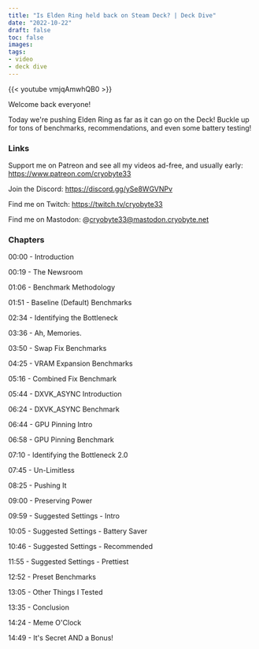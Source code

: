 ```yaml
---
title: "Is Elden Ring held back on Steam Deck? | Deck Dive"
date: "2022-10-22"
draft: false
toc: false
images:
tags:
- video
- deck dive
---
```


{{< youtube vmjqAmwhQB0 >}}

Welcome back everyone!

Today we're pushing Elden Ring as far as it can go on the Deck! Buckle up for tons of benchmarks, recommendations, and 
even some battery testing!

### Links
Support me on Patreon and see all my videos ad-free, and usually early: https://www.patreon.com/cryobyte33

Join the Discord: https://discord.gg/ySe8WGVNPv

Find me on Twitch: https://twitch.tv/cryobyte33

Find me on Mastodon: @cryobyte33@mastodon.cryobyte.net

### Chapters
00:00 - Introduction

00:19 - The Newsroom

01:06 - Benchmark Methodology

01:51 - Baseline (Default) Benchmarks

02:34 - Identifying the Bottleneck

03:36 - Ah, Memories.

03:50 - Swap Fix Benchmarks

04:25 - VRAM Expansion Benchmarks

05:16 - Combined Fix Benchmark

05:44 - DXVK_ASYNC Introduction

06:24 - DXVK_ASYNC Benchmark

06:44 - GPU Pinning Intro

06:58 - GPU Pinning Benchmark

07:10 - Identifying the Bottleneck 2.0

07:45 - Un-Limitless

08:25 - Pushing It

09:00 - Preserving Power

09:59 - Suggested Settings - Intro

10:05 - Suggested Settings - Battery Saver

10:46 - Suggested Settings - Recommended

11:55 - Suggested Settings - Prettiest

12:52 - Preset Benchmarks

13:05 - Other Things I Tested

13:35 - Conclusion

14:24 - Meme O'Clock

14:49 - It's Secret AND a Bonus!
